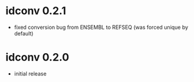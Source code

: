 # idconv 0.2.1

* fixed conversion bug from ENSEMBL to REFSEQ (was forced unique by default)

# idconv 0.2.0

* initial release
